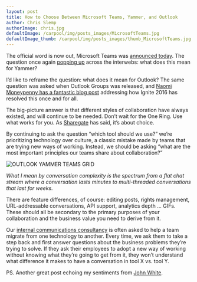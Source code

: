 ```yaml
---
layout: post
title: How to Choose Between Microsoft Teams, Yammer, and Outlook
author: Chris Slemp
authorImage: chris.jpg
defaultImage: /carpool/img/posts_images/MicrosoftTeams.jpg
defaultImage_thumb: /carpool/img/posts_images/thumb_MicrosoftTeams.jpg
---
```


The official word is now out, Microsoft Teams was [announced today](https://blogs.office.com/2016/11/02/introducing-microsoft-teams-the-chat-based-workspace-in-office-365/). The question once again [popping up](https://techcommunity.microsoft.com/t5/Microsoft-Teams/Yammer-vs-Microsoft-Teams/m-p/26388) across the interwebs: what does this mean for Yammer?

<!--more-->

I’d like to reframe the question: what does it mean for Outlook? The same question was asked when Outlook Groups was released, and [Naomi Moneypenny has a fantastic blog post](https://naomimoneypenny.com/2016/08/24/yammers-place-in-office-365-groups/) addressing how Ignite 2016 has resolved this once and for all.

The big-picture answer is that different styles of collaboration have always existed, and will continue to be needed. Don’t wait for the One Ring. Use what works for you. As [Sharegate](http://en.share-gate.com/blog/microsoft-teams-vs-yammer) has said, it’s about choice.

By continuing to ask the question “which tool should we use?” we’re prioritizing technology over culture, a classic mistake made by teams that are trying new ways of working. Instead, we should be asking “what are the most important principles our teams share about collaboration?”

![OUTLOOK YAMMER TEAMS GRID](https://cdn-images-1.medium.com/max/2000/1*gkyoRJlijcWEqAZy6oKNhw.png)

_What I mean by conversation complexity is the spectrum from a flat chat stream where a conversation lasts minutes to multi-threaded conversations that last for weeks._

There are feature differences, of course: editing posts, rights management, URL-addressable conversations, API support, analytics depth ... GIFs. These should all be secondary to the primary purposes of your collaboration and the business value you need to derive from it.

Our [internal communications consultancy](http://www.carpoolagency.com/) is often asked to help a team migrate from one technology to another. Every time, we ask them to take a step back and first answer questions about the business problems they’re trying to solve. If they ask their employees to adopt a new way of working without knowing what they’re going to get from it, they won’t understand what difference it makes to have a conversation in tool X vs. tool Y.

PS. Another great post echoing my sentiments from [John White](https://whitepages.unlimitedviz.com/2016/11/microsoft-social-landscape/).
